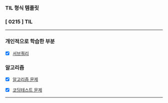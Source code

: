 ### TIL 형식 템플릿

### [ 0215  ] TIL

---

### 개인적으로 학습한 부분

- [x] [서브쿼리](/books/SQL%20레벨업/서브쿼리.md)

### 알고리즘

- [x] [알고리즘 문제]()

- [x] [코딩테스트 문제]()

---
